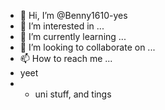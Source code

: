 - 👋 Hi, I’m @Benny1610-yes
- 👀 I’m interested in ...
- 🌱 I’m currently learning ...
- 💞️ I’m looking to collaborate on ...
- 📫 How to reach me ...
- yeet
- - uni stuff, and tings
<!---
Benny1610-yes/Benny1610-yes is a ✨ special ✨ repository because its `README.md` (this file) appears on your GitHub profile.
You can click the Preview link to take a look at your changes.
--->
